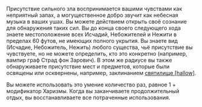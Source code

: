 Присутствие сильного зла воспринимается вашими чувствами как неприятный запах, а могущественное добро звучит как небесная музыка в ваших ушах. Вы можете действием открыть своё сознание для обнаружения таких сил. Вы до конца своего следующего хода знаете местоположение всех Исчадий, Небожителей и Нежити в пределах 60 футов, не имеющих полного укрытия. Вы знаете вид (Исчадие, Небожитель, Нежить) любого существа, чьё присутствие вы чувствуете, но не можете определить, кто это конкретно (например, вампир граф Страд фон Зарович). В этом же радиусе вы также обнаруживаете присутствие мест и предметов, которые были освящены или осквернены, например, заклинанием [святилище [hallow]](https://dnd.su/spells/310-hallow/).

Вы можете использовать это умение количество раз, равное 1 + модификатор Харизмы. Когда вы заканчиваете продолжительный отдых, вы восстанавливаете все потраченные использования.